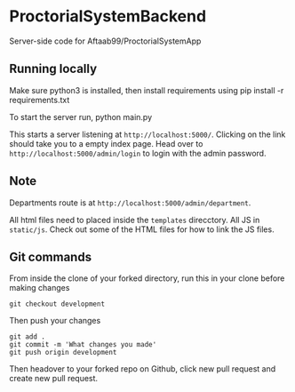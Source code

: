 # ProctorialSystemBackend
Server-side code for Aftaab99/ProctorialSystemApp


## Running locally
Make sure python3 is installed, then install requirements using
    pip install -r requirements.txt

To start the server run,
    python main.py

This starts a server listening at `http://localhost:5000/`. Clicking on the link should take you to a empty index page. Head over to `http://localhost:5000/admin/login` to login with the admin password. 

## Note

Departments route is at `http://localhost:5000/admin/department`.

All html files need to placed inside the `templates` direcctory. All JS in `static/js`. Check out some of the HTML files for how to link the JS files.

## Git commands
From inside the clone of your forked directory, run this in your clone before making changes
    
    git checkout development

Then push your changes

    git add .
    git commit -m 'What changes you made'
    git push origin development

Then headover to your forked repo on Github, click new pull request and create new pull request.